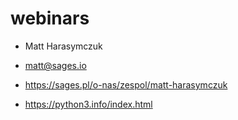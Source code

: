 # webinars

* Matt Harasymczuk
* matt@sages.io
* https://sages.pl/o-nas/zespol/matt-harasymczuk

* https://python3.info/index.html
